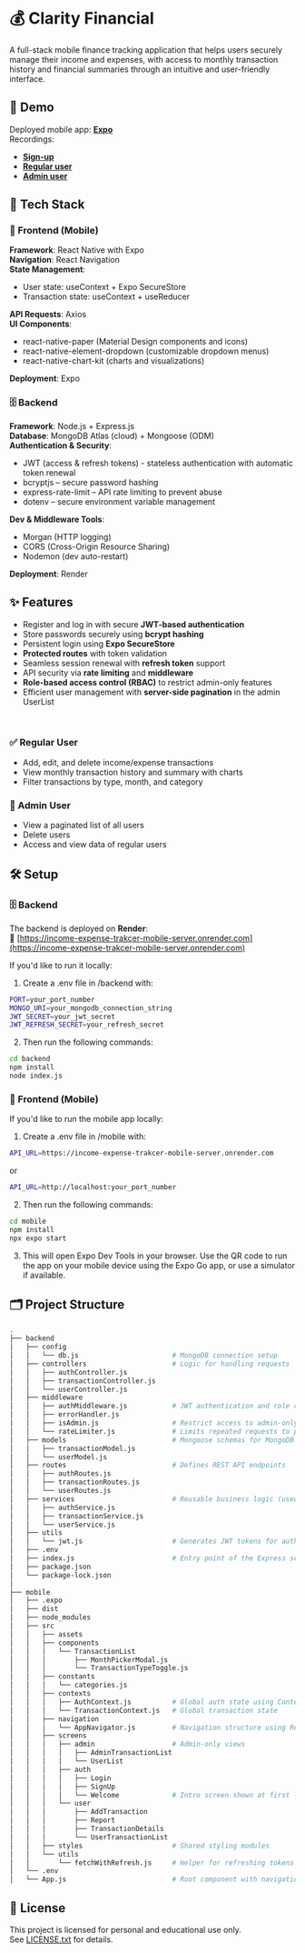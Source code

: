 # 💰 Clarity Financial
A full-stack mobile finance tracking application that helps users securely manage their income and expenses, with access to monthly transaction history and financial summaries through an intuitive and user-friendly interface.

## 🚀 Demo
Deployed mobile app: [**Expo**](https://expo.dev/accounts/lisa55555/projects/mobile/builds/b610ea5a-00d6-409e-8170-16b20d70237c)
<br />
Recordings:
- [**Sign-up**](https://drive.google.com/file/d/1LmtsdzZmPTvJM9cLomG_4QB-nCKhJaaH/view?usp=sharing)
- [**Regular user**](https://drive.google.com/file/d/1JkiBRDTFwqix41LTuUlpahmRXR0Glppr/view?usp=sharing)
- [**Admin user**](https://drive.google.com/file/d/12OYa7_1yeaDDSfPGaGSAJ927gys_qUMS/view?usp=sharing)

## 🧰 Tech Stack
### 📱 Frontend (Mobile) <br />
**Framework**: React Native with Expo <br />
**Navigation**: React Navigation <br />
**State Management**: 
- User state: useContext + Expo SecureStore
- Transaction state: useContext + useReducer <br />

**API Requests**: Axios <br />
**UI Components**:
- react-native-paper (Material Design components and icons)
- react-native-element-dropdown (customizable dropdown menus)
- react-native-chart-kit (charts and visualizations) <br />

**Deployment**: Expo <br />

### 🗄️ Backend <br />
**Framework**: Node.js + Express.js <br />
**Database**: MongoDB Atlas (cloud) + Mongoose (ODM) <br />
**Authentication & Security**:
- JWT (access & refresh tokens) - stateless authentication with automatic token renewal
- bcryptjs – secure password hashing
- express-rate-limit – API rate limiting to prevent abuse
- dotenv – secure environment variable management <br />

**Dev & Middleware Tools**:
- Morgan (HTTP logging)
- CORS (Cross-Origin Resource Sharing)
- Nodemon (dev auto-restart) <br />

**Deployment**: Render


## ✨ Features
- Register and log in with secure **JWT-based authentication**
- Store passwords securely using **bcrypt hashing** 
- Persistent login using **Expo SecureStore**
- **Protected routes** with token validation
- Seamless session renewal with **refresh token** support
- API security via **rate limiting** and **middleware**
- **Role-based access control (RBAC)** to restrict admin-only features
- Efficient user management with **server-side pagination** in the admin UserList
<br />

### ✅ Regular User 
- Add, edit, and delete income/expense transactions
- View monthly transaction history and summary with charts
- Filter transactions by type, month, and category

### 👥 Admin User
- View a paginated list of all users
- Delete users
- Access and view data of regular users

## 🛠️ Setup
### 🗄️ Backend

The backend is deployed on **Render**:<br>
🔗 [https://income-expense-trakcer-mobile-server.onrender.com](https://income-expense-trakcer-mobile-server.onrender.com)<br>

If you'd like to run it locally: <br>

1. Create a .env file in /backend with:

```bash
PORT=your_port_number
MONGO_URI=your_mongodb_connection_string
JWT_SECRET=your_jwt_secret
JWT_REFRESH_SECRET=your_refresh_secret
```

2. Then run the following commands:

```bash
cd backend
npm install
node index.js
```

### 📱 Frontend (Mobile)
If you'd like to run the mobile app locally:<br>

1. Create a .env file in /mobile with:

```bash
API_URL=https://income-expense-trakcer-mobile-server.onrender.com
```

or

```bash
API_URL=http://localhost:your_port_number
```

2. Then run the following commands:
```bash
cd mobile
npm install
npx expo start
```

3. This will open Expo Dev Tools in your browser. Use the QR code to run the app on your mobile device using the Expo Go app, or use a simulator if available.

## 🗂 Project Structure
```bash
.
├── backend
│   ├── config
│   │   └── db.js                       # MongoDB connection setup
│   ├── controllers                     # Logic for handling requests
│   │   ├── authController.js
│   │   ├── transactionController.js
│   │   └── userController.js
│   ├── middleware
│   │   ├── authMiddleware.js           # JWT authentication and role checking
│   │   ├── errorHandler.js
│   │   ├── isAdmin.js                  # Restrict access to admin-only routes
│   │   └── rateLimiter.js              # Limits repeated requests to prevent abuse
│   ├── models                          # Mongoose schemas for MongoDB
│   │   ├── transactionModel.js
│   │   └── userModel.js
│   ├── routes                          # Defines REST API endpoints
│   │   ├── authRoutes.js
│   │   ├── transactionRoutes.js
│   │   └── userRoutes.js
│   ├── services                        # Reusable business logic (used by controllers)
│   │   ├── authService.js
│   │   ├── transactionService.js
│   │   └── userService.js
│   ├── utils
│   │   └── jwt.js                      # Generates JWT tokens for authenticated users
│   ├── .env
│   ├── index.js                        # Entry point of the Express server
│   ├── package.json
│   └── package-lock.json
│
├── mobile
│   ├── .expo
│   ├── dist
│   ├── node_modules
│   ├── src
│   │   ├── assets
│   │   ├── components
│   │   │   └── TransactionList
│   │   │       ├── MonthPickerModal.js
│   │   │       └── TransactionTypeToggle.js
│   │   ├── constants
│   │   │   └── categories.js
│   │   ├── contexts
│   │   │   ├── AuthContext.js          # Global auth state using Context API
│   │   │   └── TransactionContext.js   # Global transaction state
│   │   ├── navigation
│   │   │   └── AppNavigator.js         # Navigation structure using React Navigation
│   │   ├── screens
│   │   │   ├── admin                   # Admin-only views
│   │   │   │   ├── AdminTransactionList
│   │   │   │   └── UserList
│   │   │   ├── auth
│   │   │   │   ├── Login
│   │   │   │   ├── SignUp
│   │   │   │   └── Welcome             # Intro screen shown at first launch
│   │   │   └── user
│   │   │       ├── AddTransaction
│   │   │       ├── Report
│   │   │       ├── TransactionDetails
│   │   │       └── UserTransactionList
│   │   ├── styles                      # Shared styling modules
│   │   └── utils
│   │       └── fetchWithRefresh.js     # Helper for refreshing tokens on expired requests
│   └── .env
│   └── App.js                          # Root component with navigation and auth setup                                 

```

## 🔐 License
This project is licensed for personal and educational use only.  
See [LICENSE.txt](./LICENSE.txt) for details.
